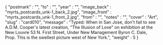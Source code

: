 {
  "postmark" : "",
  "to" : "",
  "year" : "",
  "image_back" : "myrts_postcards_unk-1_back_2.jpg",
  "image_front" : "myrts_postcards_unk-1_front_2.jpg",
  "from" : "",
  "notes" : "",
  "cover" : "Art",
  "slug" : "card010",
  "message" : "Typed: When in San Jose, don't fail to see A.D.M. Cooper's latest creation, \"The Illusion of Love\" on exhibition at the New Louvre 53 N. First Street, Under New Management Byron C. Dale, Prop. This is the swellest picture west of New York.",
  "weight" : 5
}
